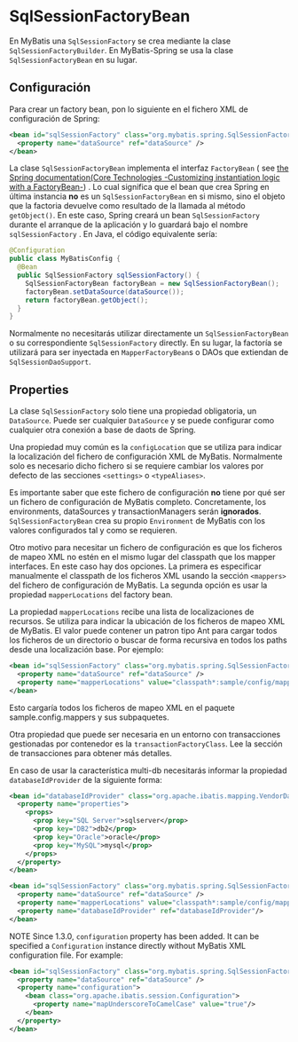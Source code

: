 <a name="SqlSessionFactoryBean"></a>

# SqlSessionFactoryBean

En MyBatis una `SqlSessionFactory` se crea mediante la clase `SqlSessionFactoryBuilder`. En MyBatis-Spring se usa la
clase `SqlSessionFactoryBean` en su lugar.

## Configuración

Para crear un factory bean, pon lo siguiente en el fichero XML de configuración de Spring:

```xml
<bean id="sqlSessionFactory" class="org.mybatis.spring.SqlSessionFactoryBean">
  <property name="dataSource" ref="dataSource" />
</bean>
```

La clase `SqlSessionFactoryBean` implementa el interfaz `FactoryBean` (
see [the Spring documentation(Core Technologies -Customizing instantiation logic with a FactoryBean-](https://docs.spring.io/spring/docs/current/spring-framework-reference/core.html#beans-factory-extension-factorybean))
. Lo cual significa que el bean que crea Spring en última instancia **no** es un `SqlSessionFactoryBean` en si mismo,
sino el objeto que la factoria devuelve como resultado de la llamada al método `getObject()`. En este caso, Spring
creará un bean `SqlSessionFactory` durante el arranque de la aplicación y lo guardará bajo el nombre `sqlSessionFactory`
. En Java, el código equivalente sería:

```java
@Configuration
public class MyBatisConfig {
  @Bean
  public SqlSessionFactory sqlSessionFactory() {
    SqlSessionFactoryBean factoryBean = new SqlSessionFactoryBean();
    factoryBean.setDataSource(dataSource());
    return factoryBean.getObject();
  }
}
```

Normalmente no necesitarás utilizar directamente un `SqlSessionFactoryBean` o su correspondiente `SqlSessionFactory`
directly. En su lugar, la factoría se utilizará para ser inyectada en `MapperFactoryBean`s o DAOs que extiendan
de `SqlSessionDaoSupport`.

## Properties

La clase `SqlSessionFactory` solo tiene una propiedad obligatoria, un `DataSource`. Puede ser cualquier `DataSource` y
se puede configurar como cualquier otra conexión a base de daots de Spring.

Una propiedad muy común es la `configLocation` que se utiliza para indicar la localización del fichero de configuración
XML de MyBatis. Normalmente solo es necesario dicho fichero si se requiere cambiar los valores por defecto de las
secciones `<settings>` o `<typeAliases>`.

Es importante saber que este fichero de configuración **no** tiene por qué ser un fichero de configuración de MyBatis
completo. Concretamente, los environments, dataSources y transactionManagers serán **ignorados**.
`SqlSessionFactoryBean` crea su propio `Environment` de MyBatis con los valores configurados tal y como se requieren.

Otro motivo para necesitar un fichero de configuración es que los ficheros de mapeo XML no estén en el mismo lugar del
classpath que los mapper interfaces. En este caso hay dos opciones. La primera es especificar manualmente el classpath
de los ficheros XML usando la sección `<mappers>` del fichero de configuración de MyBatis. La segunda opción es usar la
propiedad `mapperLocations` del factory bean.

La propiedad `mapperLocations` recibe una lista de localizaciones de recursos. Se utiliza para indicar la ubicación de
los ficheros de mapeo XML de MyBatis. El valor puede contener un patron tipo Ant para cargar todos los ficheros de un
directorio o buscar de forma recursiva en todos los paths desde una localización base. Por ejemplo:

```xml
<bean id="sqlSessionFactory" class="org.mybatis.spring.SqlSessionFactoryBean">
  <property name="dataSource" ref="dataSource" />
  <property name="mapperLocations" value="classpath*:sample/config/mappers/**/*.xml" />
</bean>
```

Esto cargaría todos los ficheros de mapeo XML en el paquete sample.config.mappers y sus subpaquetes.

Otra propiedad que puede ser necesaria en un entorno con transacciones gestionadas por contenedor es
la `transactionFactoryClass`. Lee la sección de transacciones para obtener más detalles.

En caso de usar la característica multi-db necesitarás informar la propiedad `databaseIdProvider` de la siguiente forma:

```xml
<bean id="databaseIdProvider" class="org.apache.ibatis.mapping.VendorDatabaseIdProvider">
  <property name="properties">
    <props>
      <prop key="SQL Server">sqlserver</prop>
      <prop key="DB2">db2</prop>
      <prop key="Oracle">oracle</prop>
      <prop key="MySQL">mysql</prop>
    </props>
  </property>
</bean>
```

```xml
<bean id="sqlSessionFactory" class="org.mybatis.spring.SqlSessionFactoryBean">
  <property name="dataSource" ref="dataSource" />
  <property name="mapperLocations" value="classpath*:sample/config/mappers/**/*.xml" />
  <property name="databaseIdProvider" ref="databaseIdProvider"/>
</bean>
```

<span class="label important">NOTE</span>
Since 1.3.0, `configuration` property has been added. It can be specified a `Configuration` instance directly without
MyBatis XML configuration file. For example:

```xml
<bean id="sqlSessionFactory" class="org.mybatis.spring.SqlSessionFactoryBean">
  <property name="dataSource" ref="dataSource" />
  <property name="configuration">
    <bean class="org.apache.ibatis.session.Configuration">
      <property name="mapUnderscoreToCamelCase" value="true"/>
    </bean>
  </property>
</bean>
```
